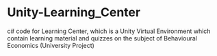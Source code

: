 # Unity-Learning_Center
c# code for Learning Center, which is a Unity Virtual Environment which contain learning material and quizzes on the subject of Behavioural Economics (University Project)
